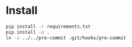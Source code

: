 # Install

```bash
pip install -r requirements.txt
pip install -e .
ln -s ../../pre-commit .git/hooks/pre-commit
```
